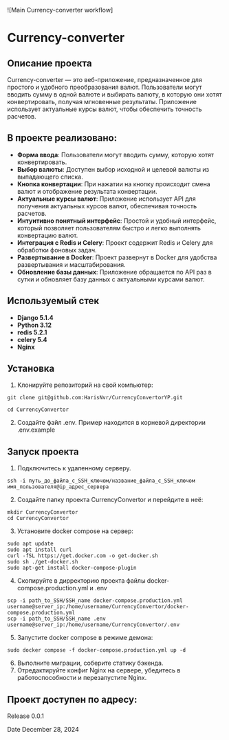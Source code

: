 ![Main Currency-converter workflow]
# Currency-converter

## Описание проекта

Currency-converter — это веб-приложение, предназначенное для простого и удобного преобразования валют. Пользователи могут вводить сумму в одной валюте и выбирать валюту, в которую они хотят конвертировать, получая мгновенные результаты. Приложение использует актуальные курсы валют, чтобы обеспечить точность расчетов.

## В проекте реализовано:

- **Форма ввода**: Пользователи могут вводить сумму, которую хотят конвертировать.
- **Выбор валюты**: Доступен выбор исходной и целевой валюты из выпадающего списка.
- **Кнопка конвертации**: При нажатии на кнопку происходит смена валют и отображение результата конвертации.
- **Актуальные курсы валют**: Приложение использует API для получения актуальных курсов валют, обеспечивая точность расчетов.
- **Интуитивно понятный интерфейс**: Простой и удобный интерфейс, который позволяет пользователям быстро и легко выполнять конвертацию валют.
- **Интеграция с Redis и Celery**: Проект содержит Redis и Celery для обработки фоновых задач.
- **Развертывание в Docker**: Проект развернут в Docker для удобства развертывания и масштабирования.
- **Обновление базы данных**: Приложение обращается по API раз в сутки и обновляет базу данных с актуальными курсами валют.

## Используемый стек

* **Django 5.1.4**
* **Python 3.12**
* **redis 5.2.1**
* **celery 5.4**
* **Nginx**

## Установка

1. Клонируйте репозиторий на свой компьютер:

```
git clone git@github.com:HarisNvr/CurrencyConvertorYP.git
```
```
cd CurrencyConvertor
```
2. Создайте файл .env. Пример находится в корневой директории .env.example

## Запуск проекта

1. Подключитесь к удаленному серверу.
```
ssh -i путь_до_файла_с_SSH_ключом/название_файла_с_SSH_ключом имя_пользователя@ip_адрес_сервера 
```
2. Cоздайте папку проекта CurrencyConvertor и перейдите в неё:
```
mkdir CurrencyConvertor
cd CurrencyConvertor
```
3. Установите docker compose на сервер:
```
sudo apt update
sudo apt install curl
curl -fSL https://get.docker.com -o get-docker.sh
sudo sh ./get-docker.sh
sudo apt-get install docker-compose-plugin
```
4. Скопируйте в дирректорию проекта файлы docker-compose.production.yml и .env
```
scp -i path_to_SSH/SSH_name docker-compose.production.yml username@server_ip:/home/username/CurrencyConvertor/docker-compose.production.yml
scp -i path_to_SSH/SSH_name .env username@server_ip:/home/username/CurrencyConvertor/.env
```
5. Запустите docker compose в режиме демона:
```
sudo docker compose -f docker-compose.production.yml up -d
```
6. Выполните миграции, соберите статику бэкенда.
7. Отредактируйте конфиг Nginx на сервере, убедитесь в работоспособности и перезапустите Nginx.

## Проект доступен по адресу: 

Release
0.0.1

Date
December 28, 2024
